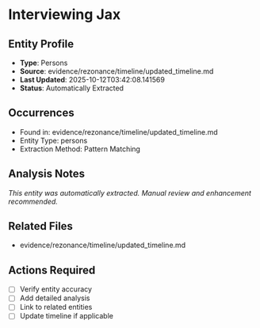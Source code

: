 # Interviewing Jax

## Entity Profile
- **Type**: Persons
- **Source**: evidence/rezonance/timeline/updated_timeline.md
- **Last Updated**: 2025-10-12T03:42:08.141569
- **Status**: Automatically Extracted

## Occurrences
- Found in: evidence/rezonance/timeline/updated_timeline.md
- Entity Type: persons
- Extraction Method: Pattern Matching

## Analysis Notes
*This entity was automatically extracted. Manual review and enhancement recommended.*

## Related Files
- evidence/rezonance/timeline/updated_timeline.md

## Actions Required
- [ ] Verify entity accuracy
- [ ] Add detailed analysis
- [ ] Link to related entities
- [ ] Update timeline if applicable
